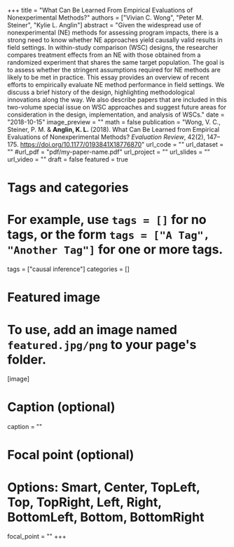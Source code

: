 +++
title = "What Can Be Learned From Empirical Evaluations of Nonexperimental Methods?"
authors = ["Vivian C. Wong", "Peter M. Steiner", "Kylie L. Anglin"]
abstract = "Given the widespread use of nonexperimental (NE) methods for assessing program impacts, there is a strong need to know whether NE approaches yield causally valid results in field settings. In within-study comparison (WSC) designs, the researcher compares treatment effects from an NE with those obtained from a randomized experiment that shares the same target population. The goal is to assess whether the stringent assumptions required for NE methods are likely to be met in practice. This essay provides an overview of recent efforts to empirically evaluate NE method performance in field settings. We discuss a brief history of the design, highlighting methodological innovations along the way. We also describe papers that are included in this two-volume special issue on WSC approaches and suggest future areas for consideration in the design, implementation, and analysis of WSCs."
date = "2018-10-15"
image_preview = ""
math = false
publication = "Wong, V. C., Steiner, P. M. & **Anglin, K. L.** (2018). What Can Be Learned from Empirical Evaluations of Nonexperimental Methods? *Evaluation Review*, 42(2), 147–175. https://doi.org/10.1177/0193841X18776870"
url_code = ""
url_dataset = ""
#url_pdf = "pdf/my-paper-name.pdf"
url_project = ""
url_slides = ""
url_video = ""
draft = false
featured = true



# Tags and categories
# For example, use `tags = []` for no tags, or the form `tags = ["A Tag", "Another Tag"]` for one or more tags.
tags = ["causal inference"]
categories = []

# Featured image
# To use, add an image named `featured.jpg/png` to your page's folder.
[image]
  # Caption (optional)
  caption = ""

  # Focal point (optional)
  # Options: Smart, Center, TopLeft, Top, TopRight, Left, Right, BottomLeft, Bottom, BottomRight
  focal_point = ""
+++

